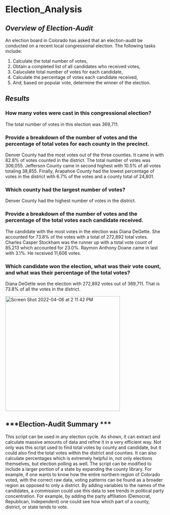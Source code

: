 # Election_Analysis

## ***Overview of Election-Audit***
An election board in Colorado has asked that an election-audit be conducted on a recent local congressional election. The following tasks include:
1. Calculate the total number of votes,
2. Obtain a completed list of all candidates who received votes,
3. Caluculate total number of votes for each candidate,
4. Calculate the percentage of votes each candidate received,
5. And, based on popular vote, determine the winner of the election.

## ***Results*** 
### How many votes were cast in this congressional election? ###
The total number of votes in this election was 369,711.
    
### Provide a breakdown of the number of votes and the percentage of total votes for each county in the precinct. ###
Denver County had the most votes out of the three counties. It came in with 82.8% of votes counted in the district. The total number of votes was 306,055. Jefferson County came in second highest with 10.5% of all votes totaling 38,855. Finally, Arapahoe County had the lowest percentage of votes in the district with 6.7% of the votes and a county total of 24,801. 
    
### Which county had the largest number of votes? ###
Denver County had the highest number of votes in the district.
    
### Provide a breakdown of the number of votes and the percentage of the total votes each candidate received. ###
The candidate with the most votes in the election was Diana DeGette. She accounted for 73.8% of the votes with a total of 272,892 total votes. Charles    Casper Stockham was the runner up with a total vote count of 85,213 which accounted for 23.0%. Raymon Anthony Doane came in last with 3.1%. He received    11,606 votes.
    
### Which candidate won the election, what was their vote count, and what was their percentage of the total votes?
Diana DeGette won the election with 272,892 votes out of 369,711. That is 73.8% of all the votes in the district.

<img width="361" alt="Screen Shot 2022-04-06 at 2 11 42 PM" src="https://user-images.githubusercontent.com/87077325/162051088-8ed22ee8-a57c-417b-995f-333f33d2ad74.png">
 
## ***Election-Audit Summary ***

This script can be used in any election cycle. As shown, it can extract and calculate massive amounts of data and refine it in a very efficient way. Not only was this script used to find total votes by county and candidate, but it could also find the total votes within the district and counties. It can also calculate percentages which is extremely helpful in, not only elections themselves, but election polling as well.  The script can be modified to include a larger portion of a state by expanding the county library. For example, if one wants to know how the entire northern region of Colorado voted, with the correct raw data, voting patterns can be found as a broader region as opposed to only a district. By adding variables to the names of the candidates, a commission could use this data to see trends in political party concentration. For example, by adding the party affiliation (Democrat, Republican, Independent) one could see how which part of a county, district, or state tends to vote. 

